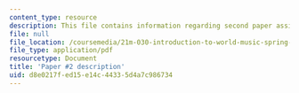 ```yaml
---
content_type: resource
description: This file contains information regarding second paper assignment.
file: null
file_location: /coursemedia/21m-030-introduction-to-world-music-spring-2013/d8e0217fed15e14c44335d4a7c986734_MIT21M_030S13_paper2.pdf
file_type: application/pdf
resourcetype: Document
title: 'Paper #2 description'
uid: d8e0217f-ed15-e14c-4433-5d4a7c986734
---
```

